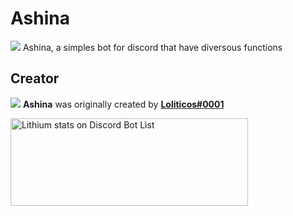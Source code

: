 # Ashina

<img src="https://img.icons8.com/dusk/20/000000/bot.png"> Ashina, a simples bot for discord that have diversous functions

## Creator

<img src="https://img.icons8.com/color/25/000000/user.png"> **Ashina** was originally created by **[Loliticos#0001](https://github.com/Loliticos)**

<a href="https://discordbotlist.com/bots/564131346591514635">
    <img 
        width="380" 
        height="140" 
        src="https://discordbotlist.com/bots/564131346591514635/widget" 
        alt="Lithium stats on Discord Bot List">
</a>
